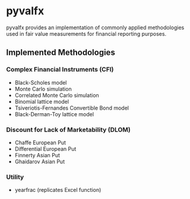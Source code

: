 # pyvalfx

pyvalfx provides an implementation of commonly applied methodologies used in fair value measurements for financial reporting purposes.

## Implemented Methodologies


### Complex Financial Instruments (CFI)
* Black-Scholes model
* Monte Carlo simulation
* Correlated Monte Carlo simulation
* Binomial lattice model
* Tsiveriotis-Fernandes Convertible Bond model
* Black-Derman-Toy lattice model 

### Discount for Lack of Marketability (DLOM)
* Chaffe European Put
* Differential European Put
* Finnerty Asian Put
* Ghaidarov Asian Put

### Utility 
* yearfrac (replicates Excel function)